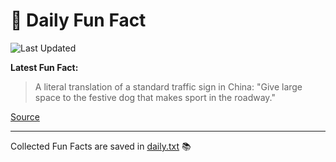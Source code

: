 # 🌟 Daily Fun Fact

![Last Updated](https://img.shields.io/badge/Last_Updated-2025_09_07-blue?style=flat-square)

**Latest Fun Fact:**

> A literal translation of a standard traffic sign in China: "Give large space to the festive dog that makes sport in the roadway."

[Source](http://www.djtech.net/humor/useless_facts.htm)

---

Collected Fun Facts are saved in [daily.txt](daily.txt) 📚
